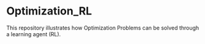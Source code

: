# Optimization_RL
This repository illustrates how Optimization Problems can be solved through a learning agent (RL).

